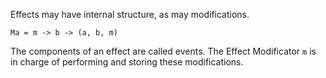 Effects may have internal structure, as may modifications.

`Ma = m -> b -> (a, b, m)`

The components of an effect are called events. The Effect Modificator `m` is in charge of performing and storing these modifications.